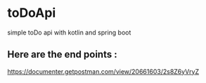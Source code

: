 # toDoApi
simple toDo api with kotlin and spring boot

## Here are the end points : 
https://documenter.getpostman.com/view/20661603/2s8Z6yVryZ
